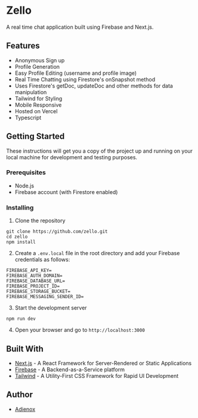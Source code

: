 # Zello

A real time chat application built using Firebase and Next.js.

## Features

- Anonymous Sign up
- Profile Generation
- Easy Profile Editing (username and profile image)
- Real Time Chatting using Firestore's onSnapshot method
- Uses Firestore's getDoc, updateDoc and other methods for data manipulation
- Tailwind for Styling
- Mobile Responsive
- Hosted on Vercel
- Typescript

## Getting Started

These instructions will get you a copy of the project up and running on your local machine for development and testing purposes.

### Prerequisites

- Node.js
- Firebase account (with Firestore enabled)

### Installing

1. Clone the repository

```
git clone https://github.com/zello.git
cd zello
npm install
```

2. Create a `.env.local` file in the root directory and add your Firebase credentials as follows:

```
FIREBASE_API_KEY=
FIREBASE_AUTH_DOMAIN=
FIREBASE_DATABASE_URL=
FIREBASE_PROJECT_ID=
FIREBASE_STORAGE_BUCKET=
FIREBASE_MESSAGING_SENDER_ID=
```

3. Start the development server

```
npm run dev
```

4. Open your browser and go to `http://localhost:3000`

## Built With

- [Next.js](https://nextjs.org/) - A React Framework for Server-Rendered or Static Applications
- [Firebase](https://firebase.google.com/) - A Backend-as-a-Service platform
- [Tailwind](https://tailwindcss.com/) - A Utility-First CSS Framework for Rapid UI Development

## Author

- [Adienox](https://github.com/adienox)
